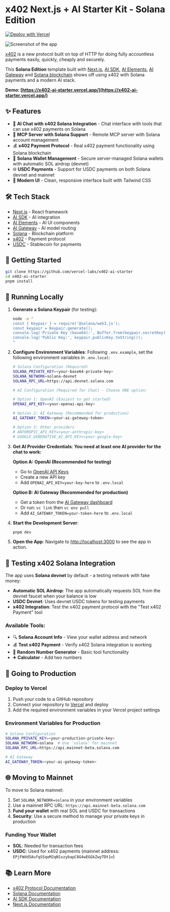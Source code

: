 # x402 Next.js + AI Starter Kit - Solana Edition

[![Deploy with Vercel](https://vercel.com/button)](https://vercel.com/new/clone?repository-url=https%3A%2F%2Fgithub.com%2Fvercel-labs%2Fx402-ai-starter&env=SOLANA_PRIVATE_KEY,SOLANA_NETWORK,SOLANA_RPC_URL&envDescription=Solana%20configuration%20needed%20for%20blockchain%20integration%20and%20payments&envLink=https%3A%2F%2Fdocs.solana.com%2F&project-name=x402-ai-starter-solana&repository-name=x402-ai-starter-solana&demo-title=x402%20AI%20Starter%20-%20Solana%20Edition&demo-description=A%20fullstack%20template%20for%20using%20x402%20with%20Solana%20blockchain%2C%20MCP%20and%20AI%20SDK&demo-url=https%3A%2F%2Fx402-ai-starter.labs.vercel.dev%2F&demo-image=https%3A%2F%2Fx402-ai-starter.labs.vercel.dev%2Fscreenshot.png)

![Screenshot of the app](./public/screenshot-small.png)

[x402](https://x402.org) is a new protocol built on top of HTTP for doing fully accountless payments easily, quickly, cheaply and securely.

This **Solana Edition** template built with [Next.js](https://nextjs.org), [AI SDK](https://ai-sdk.dev), [AI Elements](https://ai-elements.dev), [AI Gateway](https://vercel.com/ai-gateway) and [Solana blockchain](https://docs.solana.com/) shows off using x402 with Solana payments and a modern AI stack.

**Demo: [https://x402-ai-starter.vercel.app/](https://x402-ai-starter.vercel.app/)**

## ✨ Features

- 🤖 **AI Chat with x402 Solana Integration** - Chat interface with tools that can use x402 payments on Solana
- 🔗 **MCP Server with Solana Support** - Remote MCP server with Solana account management
- 💰 **x402 Payment Protocol** - Real x402 payment functionality using Solana blockchain
- 🔐 **Solana Wallet Management** - Secure server-managed Solana wallets with automatic SOL airdrop (devnet)
- 🌐 **USDC Payments** - Support for USDC payments on both Solana devnet and mainnet
- 🎨 **Modern UI** - Clean, responsive interface built with Tailwind CSS

## 🛠 Tech Stack

- [Next.js](https://nextjs.org/) - React framework
- [AI SDK](https://ai-sdk.dev) - AI integration
- [AI Elements](https://ai-elements.dev) - AI UI components
- [AI Gateway](https://vercel.com/ai-gateway) - AI model routing
- [Solana](https://docs.solana.com/) - Blockchain platform
- [x402](https://x402.org) - Payment protocol
- [USDC](https://www.centre.io/usdc) - Stablecoin for payments

## 🚀 Getting Started

```bash
git clone https://github.com/vercel-labs/x402-ai-starter
cd x402-ai-starter
pnpm install
```

## 🔧 Running Locally

1. **Generate a Solana Keypair** (for testing):
   ```bash
   node -e "
   const { Keypair } = require('@solana/web3.js');
   const keypair = Keypair.generate();
   console.log('Private Key (base64):', Buffer.from(keypair.secretKey).toString('base64'));
   console.log('Public Key:', keypair.publicKey.toString());
   "
   ```

2. **Configure Environment Variables**:
   Following `.env.example`, set the following environment variables in `.env.local`:
   ```bash
   # Solana Configuration (Required)
   SOLANA_PRIVATE_KEY=<your-base64-private-key>
   SOLANA_NETWORK=solana-devnet
   SOLANA_RPC_URL=https://api.devnet.solana.com
   
   # AI Configuration (Required for Chat) - Choose ONE option:
   
   # Option 1: OpenAI (Easiest to get started)
   OPENAI_API_KEY=<your-openai-api-key>
   
   # Option 2: AI Gateway (Recommended for production)
   AI_GATEWAY_TOKEN=<your-ai-gateway-token>
   
   # Option 3: Other providers
   # ANTHROPIC_API_KEY=<your-anthropic-key>
   # GOOGLE_GENERATIVE_AI_API_KEY=<your-google-key>
   ```

3. **Get AI Provider Credentials**:
   **You need at least one AI provider for the chat to work:**
   
   **Option A: OpenAI (Recommended for testing)**
   - Go to [OpenAI API Keys](https://platform.openai.com/api-keys)
   - Create a new API key
   - Add `OPENAI_API_KEY=your-key-here` to `.env.local`
   
   **Option B: AI Gateway (Recommended for production)**
   - Get a token from the [AI Gateway dashboard](https://vercel.com/ai-gateway)
   - Or run: `vc link` then `vc env pull`
   - Add `AI_GATEWAY_TOKEN=your-token-here` to `.env.local`

4. **Start the Development Server**:
   ```bash
   pnpm dev
   ```

5. **Open the App**:
   Navigate to [http://localhost:3000](http://localhost:3000) to see the app in action.

## 🧪 Testing x402 Solana Integration

The app uses **Solana devnet** by default - a testing network with fake money:

- **Automatic SOL Airdrop**: The app automatically requests SOL from the devnet faucet when your balance is low
- **USDC Devnet**: Uses devnet USDC tokens for testing payments
- **x402 Integration**: Test the x402 payment protocol with the "Test x402 Payment" tool

### Available Tools:
- 🔍 **Solana Account Info** - View your wallet address and network
- 💰 **Test x402 Payment** - Verify x402 Solana integration is working
- 🎲 **Random Number Generator** - Basic tool functionality
- ➕ **Calculator** - Add two numbers

## 🚀 Going to Production

### Deploy to Vercel

1. Push your code to a GitHub repository
2. Connect your repository to [Vercel](https://vercel.com/) and deploy
3. Add the required environment variables in your Vercel project settings

### Environment Variables for Production

```bash
# Solana Configuration
SOLANA_PRIVATE_KEY=<your-production-private-key>
SOLANA_NETWORK=solana  # Use 'solana' for mainnet
SOLANA_RPC_URL=https://api.mainnet-beta.solana.com

# AI Gateway
AI_GATEWAY_TOKEN=<your-ai-gateway-token>
```

## 🌐 Moving to Mainnet

To move to Solana mainnet:

1. Set `SOLANA_NETWORK=solana` in your environment variables
2. Use a mainnet RPC URL: `https://api.mainnet-beta.solana.com`
3. **Fund your wallet** with real SOL and USDC for transactions
4. **Security**: Use a secure method to manage your private keys in production

### Funding Your Wallet

- **SOL**: Needed for transaction fees
- **USDC**: Used for x402 payments (mainnet address: `EPjFWdd5AufqSSqeM2qN1xzybapC8G4wEGGkZwyTDt1v`)

## 📚 Learn More

- [x402 Protocol Documentation](https://x402.gitbook.io/x402)
- [Solana Documentation](https://docs.solana.com/)
- [AI SDK Documentation](https://ai-sdk.dev/)
- [Next.js Documentation](https://nextjs.org/docs)
